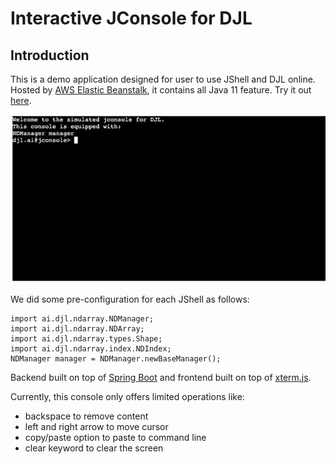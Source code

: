 # Interactive JConsole for DJL

## Introduction
This is a demo application designed for user to use JShell and DJL online.
Hosted by [AWS Elastic Beanstalk](https://aws.amazon.com/elasticbeanstalk/),
it contains all Java 11 feature. Try it out [here](https://aws-samples.github.io/djl-demo/web-demo/interactive-console/src/main/webapps/jshell).

![terminal](img/terminal.gif)

We did some pre-configuration for each JShell as follows:

```
import ai.djl.ndarray.NDManager;
import ai.djl.ndarray.NDArray;
import ai.djl.ndarray.types.Shape;
import ai.djl.ndarray.index.NDIndex;
NDManager manager = NDManager.newBaseManager();
```

Backend built on top of [Spring Boot](https://spring.io/projects/spring-boot)
and frontend built on top of [xterm.js](https://xtermjs.org/).

Currently, this console only offers limited operations like:
- backspace to remove content
- left and right arrow to move cursor
- copy/paste option to paste to command line
- clear keyword to clear the screen
